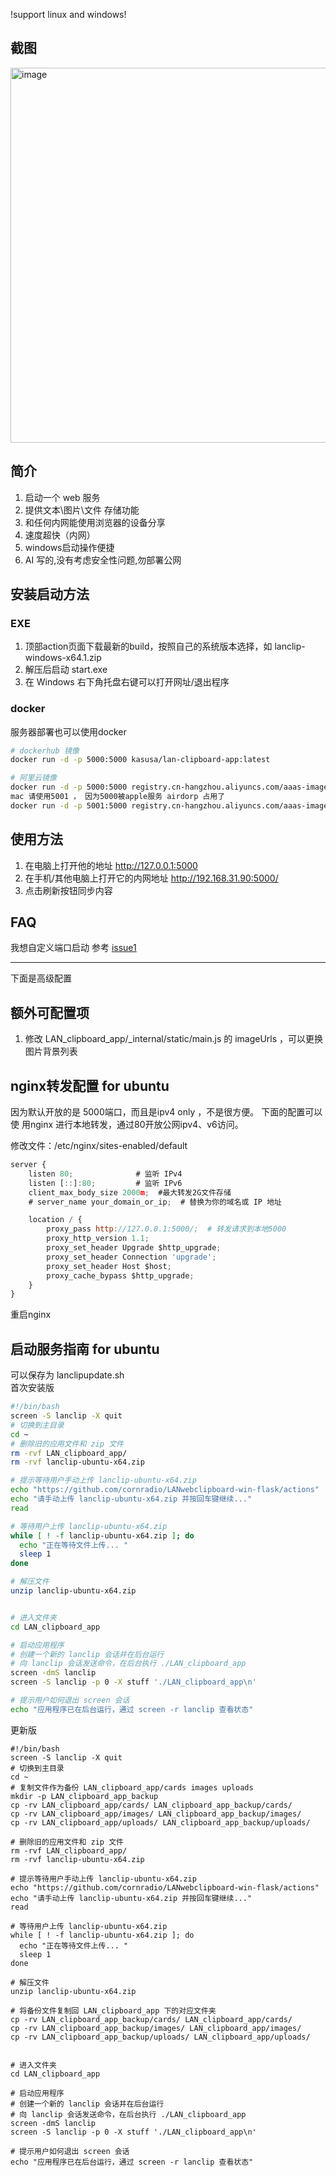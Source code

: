 !support linux and windows!
## 截图

<img src="https://github.com/user-attachments/assets/70c4b599-0cb0-4ed1-9fad-ae52b06fecd7" alt="image" width="600"/>



## 简介
1.  启动一个 web 服务
2.  提供文本\图片\文件 存储功能
3.  和任何内网能使用浏览器的设备分享
4.  速度超快（内网）
5.  windows启动操作便捷
6.  AI 写的,没有考虑安全性问题,勿部署公网

## 安装启动方法
### EXE
1. 顶部action页面下载最新的build，按照自己的系统版本选择，如 lanclip-windows-x64.1.zip
2. 解压后启动 start.exe
3. 在 Windows 右下角托盘右键可以打开网址/退出程序

### docker
服务器部署也可以使用docker

```sh
# dockerhub 镜像
docker run -d -p 5000:5000 kasusa/lan-clipboard-app:latest

# 阿里云镜像
docker run -d -p 5000:5000 registry.cn-hangzhou.aliyuncs.com/aaas-images/lan-clipboard-app:latest
mac 请使用5001 ， 因为5000被apple服务 airdorp 占用了
docker run -d -p 5001:5000 registry.cn-hangzhou.aliyuncs.com/aaas-images/lan-clipboard-app:latest
```



## 使用方法
1. 在电脑上打开他的地址 http://127.0.0.1:5000
2. 在手机/其他电脑上打开它的内网地址 http://192.168.31.90:5000/
3. 点击刷新按钮同步内容


## FAQ
我想自定义端口启动 参考 [issue1](https://github.com/cornradio/LANwebclipboard-win-flask/issues/1)

---

下面是高级配置


## 额外可配置项
1. 修改 LAN_clipboard_app/_internal/static/main.js 的 imageUrls ，可以更换图片背景列表

## nginx转发配置 for ubuntu
因为默认开放的是 5000端口，而且是ipv4 only ，不是很方便。
下面的配置可以使 用nginx 进行本地转发，通过80开放公网ipv4、v6访问。

修改文件：/etc/nginx/sites-enabled/default 
```js
server {
    listen 80;              # 监听 IPv4
    listen [::]:80;         # 监听 IPv6
    client_max_body_size 2000m;  #最大转发2G文件存储
    # server_name your_domain_or_ip;  # 替换为你的域名或 IP 地址

    location / {
        proxy_pass http://127.0.0.1:5000/;  # 转发请求到本地5000
        proxy_http_version 1.1;
        proxy_set_header Upgrade $http_upgrade;
        proxy_set_header Connection 'upgrade';
        proxy_set_header Host $host;
        proxy_cache_bypass $http_upgrade;
    }
}
```
重启nginx

## 启动服务指南 for ubuntu
可以保存为 lanclipupdate.sh  
首次安装版
```sh
#!/bin/bash
screen -S lanclip -X quit
# 切换到主目录
cd ~
# 删除旧的应用文件和 zip 文件
rm -rvf LAN_clipboard_app/
rm -rvf lanclip-ubuntu-x64.zip

# 提示等待用户手动上传 lanclip-ubuntu-x64.zip
echo "https://github.com/cornradio/LANwebclipboard-win-flask/actions"
echo "请手动上传 lanclip-ubuntu-x64.zip 并按回车键继续..."
read

# 等待用户上传 lanclip-ubuntu-x64.zip
while [ ! -f lanclip-ubuntu-x64.zip ]; do
  echo "正在等待文件上传... "
  sleep 1
done

# 解压文件
unzip lanclip-ubuntu-x64.zip


# 进入文件夹
cd LAN_clipboard_app

# 启动应用程序
# 创建一个新的 lanclip 会话并在后台运行
# 向 lanclip 会话发送命令，在后台执行 ./LAN_clipboard_app
screen -dmS lanclip
screen -S lanclip -p 0 -X stuff './LAN_clipboard_app\n'

# 提示用户如何退出 screen 会话
echo "应用程序已在后台运行，通过 screen -r lanclip 查看状态"
```

更新版
```
#!/bin/bash
screen -S lanclip -X quit
# 切换到主目录
cd ~
# 复制文件作为备份 LAN_clipboard_app/cards images uploads
mkdir -p LAN_clipboard_app_backup
cp -rv LAN_clipboard_app/cards/ LAN_clipboard_app_backup/cards/
cp -rv LAN_clipboard_app/images/ LAN_clipboard_app_backup/images/
cp -rv LAN_clipboard_app/uploads/ LAN_clipboard_app_backup/uploads/

# 删除旧的应用文件和 zip 文件
rm -rvf LAN_clipboard_app/
rm -rvf lanclip-ubuntu-x64.zip

# 提示等待用户手动上传 lanclip-ubuntu-x64.zip
echo "https://github.com/cornradio/LANwebclipboard-win-flask/actions"
echo "请手动上传 lanclip-ubuntu-x64.zip 并按回车键继续..."
read

# 等待用户上传 lanclip-ubuntu-x64.zip
while [ ! -f lanclip-ubuntu-x64.zip ]; do
  echo "正在等待文件上传... "
  sleep 1
done

# 解压文件
unzip lanclip-ubuntu-x64.zip

# 将备份文件复制回 LAN_clipboard_app 下的对应文件夹
cp -rv LAN_clipboard_app_backup/cards/ LAN_clipboard_app/cards/
cp -rv LAN_clipboard_app_backup/images/ LAN_clipboard_app/images/
cp -rv LAN_clipboard_app_backup/uploads/ LAN_clipboard_app/uploads/


# 进入文件夹
cd LAN_clipboard_app

# 启动应用程序
# 创建一个新的 lanclip 会话并在后台运行
# 向 lanclip 会话发送命令，在后台执行 ./LAN_clipboard_app
screen -dmS lanclip
screen -S lanclip -p 0 -X stuff './LAN_clipboard_app\n'

# 提示用户如何退出 screen 会话
echo "应用程序已在后台运行，通过 screen -r lanclip 查看状态"
```





